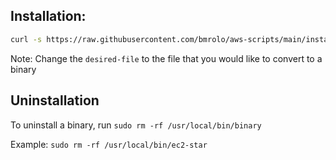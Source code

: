 ## Installation: 
```sh
curl -s https://raw.githubusercontent.com/bmrolo/aws-scripts/main/install.sh | bash -s -- -f desired-file.sh
```
Note: Change the `desired-file` to the file that you would like to convert to a binary

## Uninstallation
To uninstall a binary, run `sudo rm -rf /usr/local/bin/binary`

Example: `sudo rm -rf /usr/local/bin/ec2-star`
